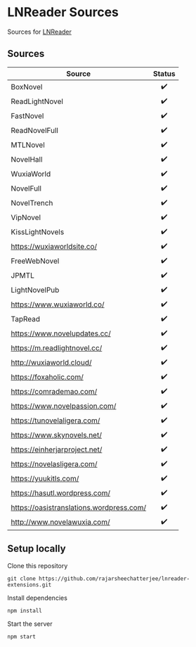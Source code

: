 # LNReader Sources

Sources for [LNReader](https://github.com/rajarsheechatterjee/lnreader)

## Sources

| Source                                   |       Status       |
| ---------------------------------------- | :----------------: |
| BoxNovel                                 | :heavy_check_mark: |
| ReadLightNovel                           | :heavy_check_mark: |
| FastNovel                                | :heavy_check_mark: |
| ReadNovelFull                            | :heavy_check_mark: |
| MTLNovel                                 | :heavy_check_mark: |
| NovelHall                                | :heavy_check_mark: |
| WuxiaWorld                               | :heavy_check_mark: |
| NovelFull                                | :heavy_check_mark: |
| NovelTrench                              | :heavy_check_mark: |
| VipNovel                                 | :heavy_check_mark: |
| KissLightNovels                          | :heavy_check_mark: |
| https://wuxiaworldsite.co/               | :heavy_check_mark: |
| FreeWebNovel                             | :heavy_check_mark: |
| JPMTL                                    | :heavy_check_mark: |
| LightNovelPub                            | :heavy_check_mark: |
| https://www.wuxiaworld.co/               | :heavy_check_mark: |
| TapRead                                  | :heavy_check_mark: |
| https://www.novelupdates.cc/             | :heavy_check_mark: |
| https://m.readlightnovel.cc/             | :heavy_check_mark: |
| http://wuxiaworld.cloud/                 | :heavy_check_mark: |
| https://foxaholic.com/                   | :heavy_check_mark: |
| https://comrademao.com/                  | :heavy_check_mark: |
| https://www.novelpassion.com/            | :heavy_check_mark: |
| https://tunovelaligera.com/              | :heavy_check_mark: |
| https://www.skynovels.net/               | :heavy_check_mark: |
| https://einherjarproject.net/            | :heavy_check_mark: |
| https://novelasligera.com/               | :heavy_check_mark: |
| https://yuukitls.com/                    | :heavy_check_mark: |
| https://hasutl.wordpress.com/            | :heavy_check_mark: |
| https://oasistranslations.wordpress.com/ | :heavy_check_mark: |
| http://www.novelawuxia.com/              | :heavy_check_mark: |

## Setup locally

Clone this repository

```
git clone https://github.com/rajarsheechatterjee/lnreader-extensions.git
```

Install dependencies

```
npm install
```

Start the server

```
npm start
```
